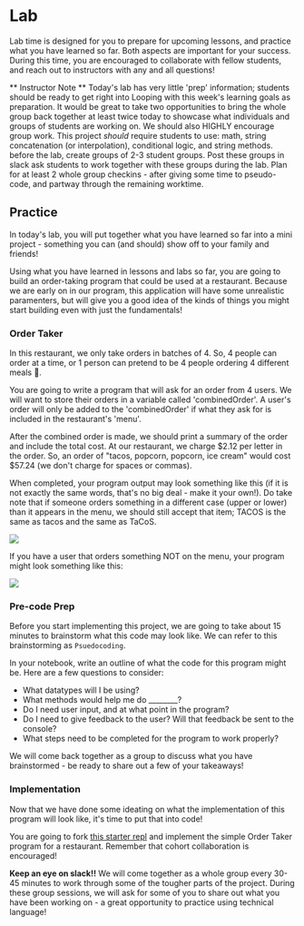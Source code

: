 # Lab
Lab time is designed for you to prepare for upcoming lessons, and practice what you have learned so far.  Both aspects are important for your success.  During this time, you are encouraged to collaborate with fellow students, and reach out to instructors with any and all questions!

** Instructor Note ** Today's lab has very little 'prep' information; students should be ready to get right into Looping with this week's learning goals as preparation.  It would be great to take two opportunities to bring the whole group back together at least twice today to showcase what individuals and groups of students are working on. We should also HIGHLY encourage group work. This project _should_ require students to use: math, string concatenation (or interpolation), conditional logic, and string methods.
before the lab, create groups of 2-3 student groups. Post these groups in slack ask students to work together with these groups during the lab.
Plan for at least 2 whole group checkins - after giving some time to pseudo-code, and partway through the remaining worktime.

<!-- I definitley agree that labs should be as collaborative as possible - I think at some point our instructor notes should be more explicit such as "Before this lab, create groups of 2-3 students and post groups in cohort Slack channel at the start of the lab." Almost making it like a checklist so it is easy for future instructors to prep. -->

<!-- I'm in favor of creating random breakout room groups for students at the start of the lab. Is there a reason you prefer to post the groups in slack instead of creating breakout rooms with the groups? -->

## Practice

In today's lab, you will put together what you have learned so far into a mini project - something you can (and should) show off to your family and friends!

Using what you have learned in lessons and labs so far, you are going to build an order-taking program that could be used at a restaurant.  Because we are early on in our program, this application will have some unrealistic paramenters, but will give you a good idea of the kinds of things you might start building even with just the fundamentals!

### Order Taker
In this restaurant, we only take orders in batches of 4.  So, 4 people can order at a time, or 1 person can pretend to be 4 people ordering 4 different meals 🙂.

You are going to write a program that will ask for an order from 4 users.  We will want to store their orders in a variable called 'combinedOrder'.  A user's order will only be added to the 'combinedOrder' if what they ask for is included in the restaurant's 'menu'.

After the combined order is made, we should print a summary of the order and include the total cost.  At our restaurant, we charge $2.12 per letter in the order.  So, an order of "tacos, popcorn, popcorn, ice cream" would cost $57.24 (we don't charge for spaces or commas).

When completed, your program output may look something like this (if it is not exactly the same words, that's no big deal - make it your own!).  Do take note that if someone orders something in a different case (upper or lower) than it appears in the menu, we should still accept that item; TACOS is the same as tacos and the same as TaCoS.

![](/Mod1/Images/Week1/Restaurant1.png)


If you have a user that orders something NOT on the menu, your program might look something like this:

![](/Mod1/Images/Week1/Restaurant2.png)

### Pre-code Prep
Before you start implementing this project, we are going to take about 15 minutes to brainstorm what this code may look like.  We can refer to this brainstorming as `Psuedocoding`.

In your notebook, write an outline of what the code for this program might be.  Here are a few questions to consider:
* What datatypes will I be using?
* What methods would help me do ________?
* Do I need user input, and at what point in the program?
* Do I need to give feedback to the user? Will that feedback be sent to the console?
* What steps need to be completed for the program to work properly?

We will come back together as a group to discuss what you have brainstormed - be ready to share out a few of your takeaways!

### Implementation

Now that we have done some ideating on what the implementation of this program will look like, it's time to put that into code!

You are going to fork [this starter repl](https://replit.com/@launch-team/M1W1-ConditionalLogicLab) and implement the simple Order Taker program for a restaurant.  Remember that cohort collaboration is encouraged!

**Keep an eye on slack!!** We will come together as a whole group every 30-45 minutes to work through some of the tougher parts of the project.  During these group sessions, we will ask for some of you to share out what you have been working on - a great opportunity to practice using technical language!

<!-- It might be helpful to have a list of all of the directions embedded here as well. Related to that, a thought I had was to include some type of brainstorming/planning/pseudocoding section for each lab - I wonder if we include this into labs it will push our students to grapple with problem solving better and we could potentially use early lab checkins to review high-level problem solving/pseudocoding for each section of the lab. Basically, we can catch students who's approach is off EARLY and redirect so they can grapple with the intended learning goals. Thoughts? -->

<!-- Overall I think this is a GREAT lab - really pushes studednts to apply the learning that we covered this week and I think is a real-world type of application (albeit a little simplified given where they are in their learrning). I think that as you continue to build labs, it is OK (and maybe even preferrable?) to iterate on past activities with more functionality, adjustments, etc. to mimick working off existing code, adding features, etc. I also hope this approach alllevaites some of the pressure/writer's block of trying to come up with a "new" thing or scenario. -->

